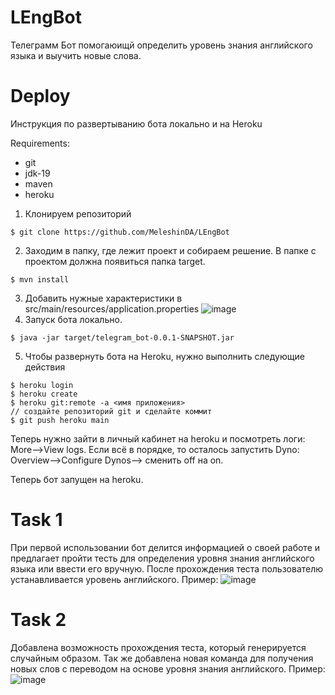 # LEngBot
Телеграмм Бот помогаюищй определить уровень знания английского языка и выучить новые слова.
# Deploy
Инструкция по развертыванию бота локально и на Heroku

Requirements:
* git
* jdk-19
* maven
* heroku
1. Клонируем репозиторий 
```
$ git clone https://github.com/MeleshinDA/LEngBot
```
2. Заходим в папку, где лежит проект и собираем решение. В папке с проектом должна появиться папка target.
```
$ mvn install
```
3. Добавить нужные характеристики в src/main/resources/application.properties
![image](https://user-images.githubusercontent.com/43640874/195334566-d9cd8bca-219e-493b-9485-708ae15f29a4.png)
4. Запуск бота локально.
```
$ java -jar target/telegram_bot-0.0.1-SNAPSHOT.jar
```
5. Чтобы развернуть бота на Heroku, нужно выполнить следующие действия
```
$ heroku login
$ heroku create
$ heroku git:remote -a <имя приложения>
// создайте репозиторий git и сделайте коммит
$ git push heroku main
```
Теперь нужно зайти в личный кабинет на heroku и посмотреть логи: More-->View logs. Если всё в порядке, то осталось запустить Dyno: Overview-->Configure Dynos--> сменить off на on.

Теперь бот запущен на heroku.
# Task 1
При первой использовании бот делится информацией о своей работе и предлагает пройти тесть для определения уровня знания английского языка или ввести его вручную. После прохождения теста пользователю устанавливается уровень английского. Пример:
![image](https://user-images.githubusercontent.com/43640874/195336903-2ae80b68-bd90-4d2c-9fd1-b3dd6a41fd1b.png)
# Task 2
Добавлена возможность прохождения теста, который генерируется случайным образом.
Так же добавлена новая команда для получения новых слов с переводом на основе уровня знания английского. Пример:
![image](https://user-images.githubusercontent.com/43640874/195338217-d51c6965-90ce-4ec7-a71e-afc9e74d82ee.png)
